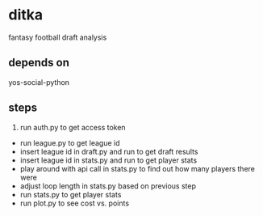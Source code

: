 # ditka
fantasy football draft analysis

## depends on
yos-social-python

## steps
1. run auth.py to get access token
+ run league.py to get league id
+ insert league id in draft.py and run to get draft results
+ insert league id in stats.py and run to get player stats
+ play around with api call in stats.py to find out how many players there were
+ adjust loop length in stats.py based on previous step
+ run stats.py to get player stats
+ run plot.py to see cost vs. points
